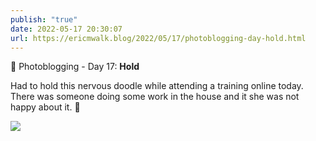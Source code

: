 ```yaml
---
publish: "true"
date: 2022-05-17 20:30:07
url: https://ericmwalk.blog/2022/05/17/photoblogging-day-hold.html
---
```


📸 Photoblogging - Day 17: **Hold**

Had to hold this nervous doodle while attending a training online today. There was someone doing some work in the house and it she was not happy about it. 🐶

![](https://ericmwalk.blog/uploads/2022/0540ffc277.jpg)